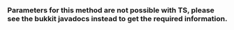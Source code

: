 ### Parameters for this method are not possible with TS, please see the bukkit javadocs instead to get the required information.
